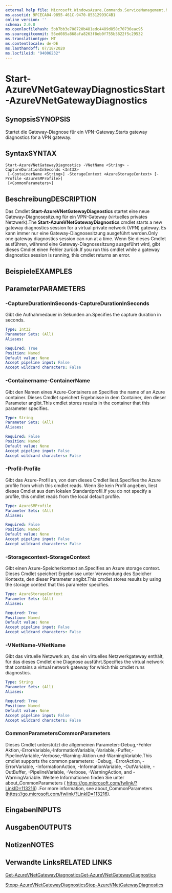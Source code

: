 ```yaml
---
external help file: Microsoft.WindowsAzure.Commands.ServiceManagement.Network.dll-Help.xml
ms.assetid: 9FCECA04-9855-461C-9470-85312993C4B1
online version: ''
schema: 2.0.0
ms.openlocfilehash: 5bb7bb3e708720b481edc4489d858c70736eac95
ms.sourcegitcommit: 56ed085a868afa8263f8eb0f755b5822f5c29532
ms.translationtype: MT
ms.contentlocale: de-DE
ms.lasthandoff: 07/18/2020
ms.locfileid: "94006232"
---
```

# <span data-ttu-id="5a838-101">Start-AzureVNetGatewayDiagnostics</span><span class="sxs-lookup"><span data-stu-id="5a838-101">Start-AzureVNetGatewayDiagnostics</span></span>

## <span data-ttu-id="5a838-102">Synopsis</span><span class="sxs-lookup"><span data-stu-id="5a838-102">SYNOPSIS</span></span>
<span data-ttu-id="5a838-103">Startet die Gateway-Diagnose für ein VPN-Gateway.</span><span class="sxs-lookup"><span data-stu-id="5a838-103">Starts gateway diagnostics for a VPN gateway.</span></span>

## <span data-ttu-id="5a838-104">Syntax</span><span class="sxs-lookup"><span data-stu-id="5a838-104">SYNTAX</span></span>

```
Start-AzureVNetGatewayDiagnostics -VNetName <String> -CaptureDurationInSeconds <Int32>
 [-ContainerName <String>] -StorageContext <AzureStorageContext> [-Profile <AzureSMProfile>]
 [<CommonParameters>]
```

## <span data-ttu-id="5a838-105">Beschreibung</span><span class="sxs-lookup"><span data-stu-id="5a838-105">DESCRIPTION</span></span>
<span data-ttu-id="5a838-106">Das Cmdlet **Start-AzureVNetGatewayDiagnostics** startet eine neue Gateway-Diagnosesitzung für ein VPN-Gateway (virtuelles privates Netzwerk).</span><span class="sxs-lookup"><span data-stu-id="5a838-106">The **Start-AzureVNetGatewayDiagnostics** cmdlet starts a new gateway diagnostics session for a virtual private network (VPN) gateway.</span></span>
<span data-ttu-id="5a838-107">Es kann immer nur eine Gateway-Diagnosesitzung ausgeführt werden.</span><span class="sxs-lookup"><span data-stu-id="5a838-107">Only one gateway diagnostics session can run at a time.</span></span>
<span data-ttu-id="5a838-108">Wenn Sie dieses Cmdlet ausführen, während eine Gateway-Diagnosesitzung ausgeführt wird, gibt dieses Cmdlet einen Fehler zurück.</span><span class="sxs-lookup"><span data-stu-id="5a838-108">If you run this cmdlet while a gateway diagnostics session is running, this cmdlet returns an error.</span></span>

## <span data-ttu-id="5a838-109">Beispiele</span><span class="sxs-lookup"><span data-stu-id="5a838-109">EXAMPLES</span></span>

## <span data-ttu-id="5a838-110">Parameter</span><span class="sxs-lookup"><span data-stu-id="5a838-110">PARAMETERS</span></span>

### <span data-ttu-id="5a838-111">-CaptureDurationInSeconds</span><span class="sxs-lookup"><span data-stu-id="5a838-111">-CaptureDurationInSeconds</span></span>
<span data-ttu-id="5a838-112">Gibt die Aufnahmedauer in Sekunden an.</span><span class="sxs-lookup"><span data-stu-id="5a838-112">Specifies the capture duration in seconds.</span></span>

```yaml
Type: Int32
Parameter Sets: (All)
Aliases: 

Required: True
Position: Named
Default value: None
Accept pipeline input: False
Accept wildcard characters: False
```

### <span data-ttu-id="5a838-113">-Containername</span><span class="sxs-lookup"><span data-stu-id="5a838-113">-ContainerName</span></span>
<span data-ttu-id="5a838-114">Gibt den Namen eines Azure-Containers an.</span><span class="sxs-lookup"><span data-stu-id="5a838-114">Specifies the name of an Azure container.</span></span>
<span data-ttu-id="5a838-115">Dieses Cmdlet speichert Ergebnisse in dem Container, den dieser Parameter angibt.</span><span class="sxs-lookup"><span data-stu-id="5a838-115">This cmdlet stores results in the container that this parameter specifies.</span></span>

```yaml
Type: String
Parameter Sets: (All)
Aliases: 

Required: False
Position: Named
Default value: None
Accept pipeline input: False
Accept wildcard characters: False
```

### <span data-ttu-id="5a838-116">-Profil</span><span class="sxs-lookup"><span data-stu-id="5a838-116">-Profile</span></span>
<span data-ttu-id="5a838-117">Gibt das Azure-Profil an, von dem dieses Cmdlet liest.</span><span class="sxs-lookup"><span data-stu-id="5a838-117">Specifies the Azure profile from which this cmdlet reads.</span></span> <span data-ttu-id="5a838-118">Wenn Sie kein Profil angeben, liest dieses Cmdlet aus dem lokalen Standardprofil.</span><span class="sxs-lookup"><span data-stu-id="5a838-118">If you do not specify a profile, this cmdlet reads from the local default profile.</span></span>

```yaml
Type: AzureSMProfile
Parameter Sets: (All)
Aliases: 

Required: False
Position: Named
Default value: None
Accept pipeline input: False
Accept wildcard characters: False
```

### <span data-ttu-id="5a838-119">-Storagecontext</span><span class="sxs-lookup"><span data-stu-id="5a838-119">-StorageContext</span></span>
<span data-ttu-id="5a838-120">Gibt einen Azure-Speicherkontext an.</span><span class="sxs-lookup"><span data-stu-id="5a838-120">Specifies an Azure storage context.</span></span>
<span data-ttu-id="5a838-121">Dieses Cmdlet speichert Ergebnisse unter Verwendung des Speicher Kontexts, den dieser Parameter angibt.</span><span class="sxs-lookup"><span data-stu-id="5a838-121">This cmdlet stores results by using the storage context that this parameter specifies.</span></span>

```yaml
Type: AzureStorageContext
Parameter Sets: (All)
Aliases: 

Required: True
Position: Named
Default value: None
Accept pipeline input: False
Accept wildcard characters: False
```

### <span data-ttu-id="5a838-122">-VNetName</span><span class="sxs-lookup"><span data-stu-id="5a838-122">-VNetName</span></span>
<span data-ttu-id="5a838-123">Gibt das virtuelle Netzwerk an, das ein virtuelles Netzwerkgateway enthält, für das dieses Cmdlet eine Diagnose ausführt.</span><span class="sxs-lookup"><span data-stu-id="5a838-123">Specifies the virtual network that contains a virtual network gateway for which this cmdlet runs diagnostics.</span></span>

```yaml
Type: String
Parameter Sets: (All)
Aliases: 

Required: True
Position: Named
Default value: None
Accept pipeline input: False
Accept wildcard characters: False
```

### <span data-ttu-id="5a838-124">CommonParameters</span><span class="sxs-lookup"><span data-stu-id="5a838-124">CommonParameters</span></span>
<span data-ttu-id="5a838-125">Dieses Cmdlet unterstützt die allgemeinen Parameter:-Debug,-Fehler Aktion,-ErrorVariable,-InformationVariable,-Variable,-Puffer,-PipelineVariable,-Verbose,-Warning-Aktion und-WarningVariable.</span><span class="sxs-lookup"><span data-stu-id="5a838-125">This cmdlet supports the common parameters: -Debug, -ErrorAction, -ErrorVariable, -InformationAction, -InformationVariable, -OutVariable, -OutBuffer, -PipelineVariable, -Verbose, -WarningAction, and -WarningVariable.</span></span> <span data-ttu-id="5a838-126">Weitere Informationen finden Sie unter about_CommonParameters ( https://go.microsoft.com/fwlink/?LinkID=113216) .</span><span class="sxs-lookup"><span data-stu-id="5a838-126">For more information, see about_CommonParameters (https://go.microsoft.com/fwlink/?LinkID=113216).</span></span>

## <span data-ttu-id="5a838-127">Eingaben</span><span class="sxs-lookup"><span data-stu-id="5a838-127">INPUTS</span></span>

## <span data-ttu-id="5a838-128">Ausgaben</span><span class="sxs-lookup"><span data-stu-id="5a838-128">OUTPUTS</span></span>

## <span data-ttu-id="5a838-129">Notizen</span><span class="sxs-lookup"><span data-stu-id="5a838-129">NOTES</span></span>

## <span data-ttu-id="5a838-130">Verwandte Links</span><span class="sxs-lookup"><span data-stu-id="5a838-130">RELATED LINKS</span></span>

[<span data-ttu-id="5a838-131">Get-AzureVNetGatewayDiagnostics</span><span class="sxs-lookup"><span data-stu-id="5a838-131">Get-AzureVNetGatewayDiagnostics</span></span>](./Get-AzureVNetGatewayDiagnostics.md)

[<span data-ttu-id="5a838-132">Stopp-AzureVNetGatewayDiagnostics</span><span class="sxs-lookup"><span data-stu-id="5a838-132">Stop-AzureVNetGatewayDiagnostics</span></span>](./Stop-AzureVNetGatewayDiagnostics.md)


